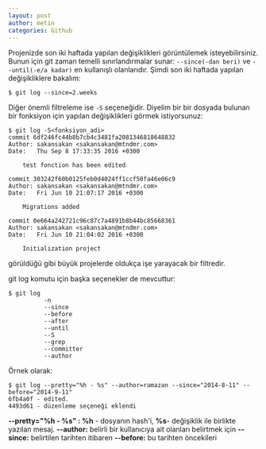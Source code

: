 ```yaml
---
layout: post
author: metin
categories: Github
---
```


Projenizde son iki haftada yapılan değişiklikleri görüntülemek isteyebilirsiniz. Bunun için git zaman temelli sınırlandırmalar sunar: `--since(-dan beri)` ve `--until(-e/a kadar)` en kullanışlı olanlarıdır. Şimdi son iki haftada yapılan değişikliklere bakalım:

	$ git log --since=2.weeks

Diğer önemli filtreleme ise `-S` seçeneğidir. Diyelim bir bir dosyada bulunan bir fonksiyon için yapılan değişiklikleri görmek istiyorsunuz:

	$ git log -S<fonksiyon_adi>
	commit 6df246fc44b8b7cb4c3481fa2081346818648832
	Author: sakansakan <sakansakan@mtndmr.com>
	Date:   Thu Sep 8 17:33:35 2016 +0300

	    test fonction has been edited

	commit 303242f60b0125feb0d4024ff1ccf50fa46e06c9
	Author: sakansakan <sakansakan@mtndmr.com>
	Date:   Fri Jun 10 21:07:17 2016 +0300

	    Migrations added

	commit 0e664a242721c96c87c7a4891b8b44bc85668361
	Author: sakansakan <sakansakan@mtndmr.com>
	Date:   Fri Jun 10 21:04:02 2016 +0300

	    Initialization project

görüldüğü gibi büyük projelerde oldukça işe yarayacak bir filtredir.

git log komutu için başka seçenekler de mevcuttur:

	$ git log 
			  -n
			  --since
			  --before
			  --after
			  --until
			  --S
			  --grep
			  --committer
			  --author

Örnek olarak:

	$ git log --pretty="%h - %s" --author=ramazan --since="2014-8-11" --before="2014-9-11"
	6fb4a0f - edited.
	4493d61 - düzenleme seçeneği eklendi

**--pretty="%h - %s" : %h** - dosyanın hash'i, **%s**- değişiklik ile birlikte yazılan mesaj.
**--author:** belirli bir kullanıcıya ait olanları belirtmek için
**--since:** belirtilen tarihten itibaren
**--before:** bu tarihten öncekileri